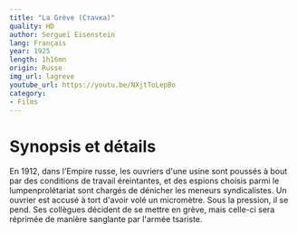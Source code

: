 ```yaml
---
title: "La Grève (Стачка)"
quality: HD
author: Sergueï Eisenstein
lang: Français
year: 1925
length: 1h16mn
origin: Russe
img_url: lagreve
youtube_url: https://youtu.be/NXjtToLepBo
category:
- Films
---
```



# Synopsis et détails

En 1912, dans l'Empire russe, les ouvriers d'une usine sont poussés à bout par des conditions de travail éreintantes, et des espions choisis parmi le lumpenprolétariat sont chargés de dénicher les meneurs syndicalistes. Un ouvrier est accusé à tort d'avoir volé un micromètre. Sous la pression, il se pend. Ses collègues décident de se mettre en grève, mais celle-ci sera réprimée de manière sanglante par l'armée tsariste.
